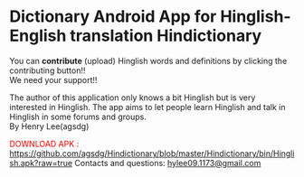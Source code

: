 Dictionary Android App for Hinglish-English translation
Hindictionary
=============
You can <b>contribute</b> (upload) Hinglish words and definitions by clicking the contributing button!! 
<br>We need your support!! 

The author of this application only knows a bit Hinglish but is very interested in Hinglish. The app aims to let people learn 
Hinglish and talk in Hinglish in some forums and groups.
<br>By Henry Lee(agsdg)

<font color="red">DOWNLOAD APK : https://github.com/agsdg/Hindictionary/blob/master/Hindictionary/bin/Hinglish.apk?raw=true</font>
Contacts and questions: hylee09.1173@gmail.com
